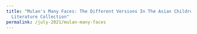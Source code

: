 ```yaml
---
title: "Mulan's Many Faces: The Different Versions In The Asian Children's
  Literature Collection"
permalink: /july-2021/mulan-many-faces
---
```

